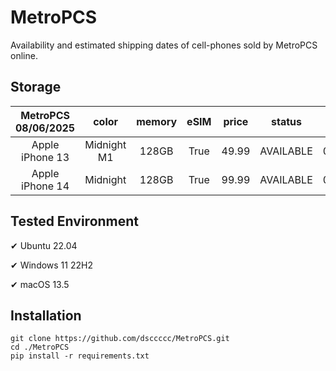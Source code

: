 # MetroPCS
Availability and estimated shipping dates of cell-phones sold by MetroPCS online.
## Storage
|MetroPCS 08/06/2025|color|memory|eSIM|price|status|shipping from|shipping to|
|:--:|:--:|:--:|:--:|:--:|:--:|:--:|:--:|
|Apple iPhone 13|Midnight M1|128GB|True|49.99|AVAILABLE|08/06/2025|08/12/2025|
|Apple iPhone 14|Midnight|128GB|True|99.99|AVAILABLE|08/06/2025|08/12/2025|

## Tested Environment
✔ Ubuntu 22.04

✔ Windows 11 22H2

✔ macOS 13.5
## Installation
```
git clone https://github.com/dsccccc/MetroPCS.git
cd ./MetroPCS
pip install -r requirements.txt
```
